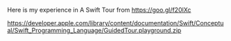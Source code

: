  
 Here is my experience in A Swift Tour from https://goo.gl/f20lXc
 
 https://developer.apple.com/library/content/documentation/Swift/Conceptual/Swift_Programming_Language/GuidedTour.playground.zip
